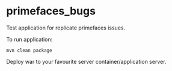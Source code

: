 # primefaces_bugs

Test application for replicate primefaces issues.

To run application:

`mvn clean package`

Deploy war to your favourite server container/application server.
